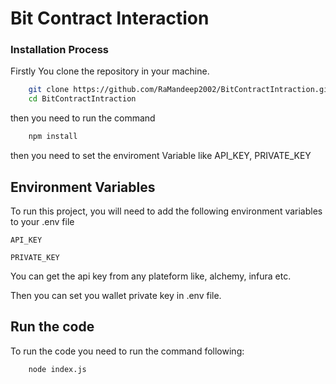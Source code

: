 
# Bit Contract Interaction

### Installation Process 

Firstly You clone the repository in your machine.

```bash
    git clone https://github.com/RaMandeep2002/BitContractIntraction.git
    cd BitContractIntraction
```
    
then you need to run the command

```bash
    npm install
```
    
then you need to set the enviroment Variable like API_KEY, PRIVATE_KEY


## Environment Variables

To run this project, you will need to add the following environment variables to your .env file

`API_KEY`

`PRIVATE_KEY`


You can get the api key from any plateform like, alchemy, infura etc.


Then you can set you wallet private key in .env file.


## Run the code

To run the code you need to run the command following: 


```bash
    node index.js
```